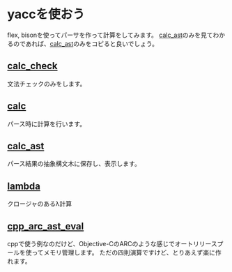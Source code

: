 # yaccを使おう

flex, bisonを使ってパーサを作って計算をしてみます。
[calc_ast]()のみを見てわかるのであれば、[calc_ast](calc_ast)のみをコピると良いでしょう。

## [calc_check](calc_check)

文法チェックのみをします。

## [calc](calc)

パース時に計算を行います。

## [calc_ast](calc_ast)

パース結果の抽象構文木に保存し、表示します。

## [lambda](lambda)

クロージャのあるλ計算

## [cpp_arc_ast_eval](cpp_arc_ast_eval)

cppで使う例なのだけど、Objective-CのARCのような感じでオートリリースプールを使ってメモリ管理します。
ただの四則演算ですけど、とりあえず楽に作れます。

